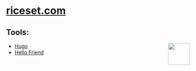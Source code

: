 # [riceset.com](https://riceset.com)

## Tools:
<a href="https://github.com/riceset/"><img align='right' src='https://user-images.githubusercontent.com/48802655/111054743-a9bcc100-844d-11eb-9422-694dbb2a6152.png' width='60'></a>

- [Hugo](https://gohugo.io/)
- [Hello Friend](https://github.com/panr/hugo-theme-hello-friend)
